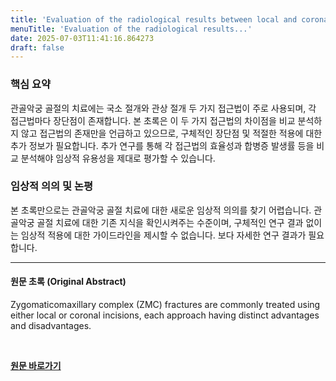 ```yaml
---
title: 'Evaluation of the radiological results between local and coronal incisions in the treatment of zygomaticomaxillary complex fractures'
menuTitle: 'Evaluation of the radiological results...'
date: 2025-07-03T11:41:16.864273
draft: false
---
```


### 핵심 요약

관골악궁 골절의 치료에는 국소 절개와 관상 절개 두 가지 접근법이 주로 사용되며, 각 접근법마다 장단점이 존재합니다.  본 초록은 이 두 가지 접근법의 차이점을 비교 분석하지 않고 접근법의 존재만을 언급하고 있으므로,  구체적인 장단점 및 적절한 적용에 대한 추가 정보가 필요합니다.  추가 연구를 통해 각 접근법의 효율성과 합병증 발생률 등을 비교 분석해야 임상적 유용성을 제대로 평가할 수 있습니다.


### 임상적 의의 및 논평

본 초록만으로는 관골악궁 골절 치료에 대한 새로운 임상적 의의를 찾기 어렵습니다.  관골악궁 골절 치료에 대한 기존 지식을 확인시켜주는 수준이며,  구체적인 연구 결과 없이는 임상적 적용에 대한 가이드라인을 제시할 수 없습니다.  보다 자세한 연구 결과가 필요합니다.


---

#### 원문 초록 (Original Abstract)
Zygomaticomaxillary complex (ZMC) fractures are commonly treated using either local or coronal incisions, each approach having distinct advantages and disadvantages.

<br>

**[원문 바로가기](https://www.joms.org/article/S0278-2391(25)00596-8/fulltext?rss=yes)**
